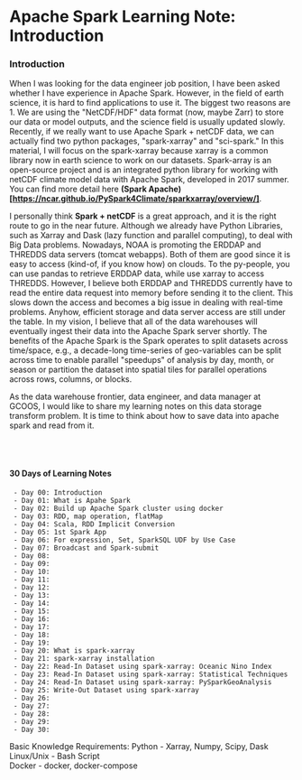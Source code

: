   Apache Spark Learning Note: Introduction
=======================================

   ### Introduction

   When I was looking for the data engineer job position, I have been asked whether I have experience in Apache Spark. However, in the field of earth science, it is hard to find applications to use it. The biggest two reasons are 1. We are using the "NetCDF/HDF" data format (now, maybe Zarr) to store our data or model outputs, and the science field is usually updated slowly. Recently, if we really want to use Apache Spark + netCDF data, we can actually find two python packages, "spark-xarray" and "sci-spark." In this material, I will focus on the spark-xarray because xarray is a common library now in earth science to work on our datasets. Spark-array is an open-source project and is an integrated python library for working with netCDF climate model data with Apache Spark, developed in 2017 summer. You can find more detail  here **(Spark Apache)[https://ncar.github.io/PySpark4Climate/sparkxarray/overview/]**.     

   I personally think **Spark + netCDF** is a great approach, and it is the right route to go in the near future. Although we already have Python Libraries, such as Xarray and Dask (lazy function and parallel computing), to deal with Big Data problems. Nowadays, NOAA is promoting the ERDDAP and THREDDS data servers (tomcat webapps). Both of them are good since it is easy to access (kind-of, if you know how) on clouds. To the py-people, you can use pandas to retrieve ERDDAP data, while use xarray to access THREDDS. However, I believe both ERDDAP and THREDDS currently have to read the entire data request into memory before sending it to the client. This slows down the access and becomes a big issue in dealing with real-time problems. Anyhow, efficient storage and data server access are still under the table. In my vision, I believe that all of the data warehouses will eventually ingest their data into the Apache Spark server shortly. The benefits of the Apache Spark is the Spark operates to split datasets across time/space, e.g., a decade-long time-series of geo-variables can be split across time to enable parallel "speedups" of analysis by day, month, or season or partition the dataset into spatial tiles for parallel operations across rows, columns, or blocks.   

   As the data warehouse frontier, data engineer, and data manager at GCOOS, I would like to share my learning notes on this data storage transform problem. It is time to think about how to save data into apache spark and read from it.   

<br/><br/>

   #### 30 Days of Learning Notes    

     - Day 00: Introduction  
     - Day 01: What is Apahe Spark  
     - Day 02: Build up Apache Spark cluster using docker  
     - Day 03: RDD, map operation, flatMap  
     - Day 04: Scala, RDD Implicit Conversion  
     - Day 05: 1st Spark App  
     - Day 06: For expression, Set, SparkSQL UDF by Use Case  
     - Day 07: Broadcast and Spark-submit  
     - Day 08:   
     - Day 09:   
     - Day 10:   
     - Day 11:   
     - Day 12:   
     - Day 13:   
     - Day 14:   
     - Day 15:    
     - Day 16:   
     - Day 17:   
     - Day 18:   
     - Day 19:   
     - Day 20: What is spark-xarray  
     - Day 21: spark-xarray installation  
     - Day 22: Read-In Dataset using spark-xarray: Oceanic Nino Index  
     - Day 23: Read-In Dataset using spark-xarray: Statistical Techniques  
     - Day 24: Read-In Dataset using spark-xarray: PySparkGeoAnalysis  
     - Day 25: Write-Out Dataset using spark-xarray  
     - Day 26:   
     - Day 27:  
     - Day 28:   
     - Day 29:  
     - Day 30:  


   Basic Knowledge Requirements: Python - Xarray, Numpy, Scipy, Dask  
                                 Linux/Unix - Bash Script  
                                 Docker - docker, docker-compose  

